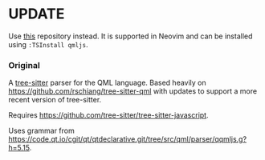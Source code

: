 # UPDATE

Use [this](https://github.com/yuja/tree-sitter-qmljs) repository instead. It is
supported in Neovim and can be installed using `:TSInstall qmljs`.

### Original

A [tree-sitter](https://github.com/tree-sitter/tree-sitter) parser for the QML language. Based heavily on
https://github.com/rschiang/tree-sitter-qml with updates to support
a more recent version of tree-sitter.

Requires https://github.com/tree-sitter/tree-sitter-javascript.

Uses grammar from
https://code.qt.io/cgit/qt/qtdeclarative.git/tree/src/qml/parser/qqmljs.g?h=5.15.
